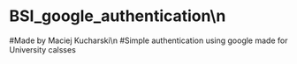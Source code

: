 # BSI_google_authentication\n
#Made by Maciej Kucharski\n
#Simple authentication using google made for University calsses
